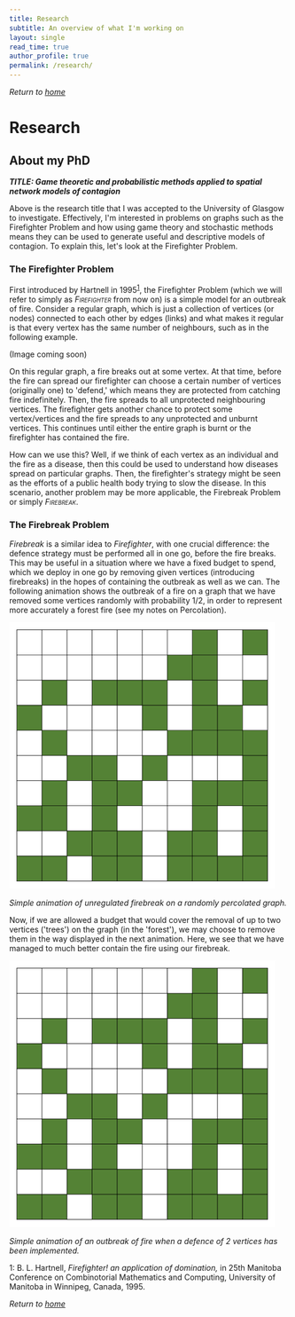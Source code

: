 ```yaml
---
title: Research
subtitle: An overview of what I'm working on
layout: single
read_time: true
author_profile: true
permalink: /research/
---
```



_Return to [home](https://ethankelly.github.io/index)_


# Research

## About my PhD

**_TITLE: Game theoretic and probabilistic methods applied to spatial network models of contagion_**

Above is the research title that I was accepted to the University of Glasgow to investigate. Effectively, I'm interested in problems on graphs such as the Firefighter Problem and how using game theory and stochastic methods means they can be used to generate useful and descriptive models of contagion. To explain this, let's look at the Firefighter Problem.

### The Firefighter Problem

First introduced by Hartnell in 1995<sup>[1](#myfootnote1)</sup>, the Firefighter Problem (which we will refer to simply as _<span style="font-variant:small-caps;">Firefighter</span>_ from now on) is a simple model for an outbreak of fire. Consider a regular graph, which is just a collection of vertices (or nodes) connected to each other by edges (links) and what makes it regular is that every vertex has the same number of neighbours, such as in the following example.

(Image coming soon)

On this regular graph, a fire breaks out at some vertex. At that time, before the fire can spread our firefighter can choose a certain number of vertices (originally one) to 'defend,' which means they are protected from catching fire indefinitely. Then, the fire spreads to all unprotected neighbouring vertices. The firefighter gets another chance to protect some vertex/vertices and the fire spreads to any unprotected and unburnt vertices. This continues until either the entire graph is burnt or the firefighter has contained the fire.

How can we use this? Well, if we think of each vertex as an individual and the fire as a disease, then this could be used to understand how diseases spread on particular graphs. Then, the firefighter's strategy might be seen as the efforts of a public health body trying to slow the disease. In this scenario, another problem may be more applicable, the Firebreak Problem or simply _<span style="font-variant:small-caps;">Firebreak</span>_.

### The Firebreak Problem

_Firebreak_ is a similar idea to _Firefighter_, with one crucial difference: the defence strategy must be performed all in one go, before the fire breaks. This may be useful in a situation where we have a fixed budget to spend, which we deploy in one go by removing given vertices (introducing firebreaks) in the hopes of containing the outbreak as well as we can. The following animation shows the outbreak of a fire on a graph that we have removed some vertices randomly with probability 1/2, in order to represent more accurately a forest fire (see my notes on Percolation).

![](assets/images/outbreak.gif)

_Simple animation of unregulated firebreak on a randomly percolated graph._

Now, if we are allowed a budget that would cover the removal of up to two vertices ('trees') on the graph (in the 'forest'), we may choose to remove them in the way displayed in the next animation. Here, we see that we have managed to much better contain the fire using our firebreak.

![](assets/images/firebreak.gif)

_Simple animation of an outbreak of fire when a defence of 2 vertices has been implemented._





<a name="myfootnote1">1</a>: B. L. Hartnell, _Firefighter! an application of domination,_ in 25th Manitoba Conference on Combinotorial Mathematics and Computing, University of Manitoba in Winnipeg, Canada, 1995.



_Return to [home](https://ethankelly.github.io/index)_

